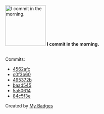 <img src="https://my-badges.github.io/my-badges/morning-commits.png" alt="I commit in the morning." title="I commit in the morning." width="128">
<strong>I commit in the morning.</strong>
<br><br>

Commits:

- <a href="https://github.com/VatsalSy/VatsalSy/commit/4562afc7f8265a3f8e1769f3d30f3af2b4e6c643">4562afc</a>
- <a href="https://github.com/VatsalSy/CloudPull/commit/c0f3b60badfac014dfd847f406da35d1dda6e622">c0f3b60</a>
- <a href="https://github.com/comphy-lab/VatsalSy/commit/495372b5612e7a195f90e981cc549eef13678267">495372b</a>
- <a href="https://github.com/comphy-lab/VatsalSy/commit/baad545b01b527b0ecfa9db0b297af4c6a10f022">baad545</a>
- <a href="https://github.com/comphy-lab/VatsalSy/commit/5a506140e9575e4b394f5426a5d6986367d6f683">5a50614</a>
- <a href="https://github.com/comphy-lab/VatsalSy/commit/84c5f3e72c23637d7210c5bce7c0267ad4fabd20">84c5f3e</a>


Created by <a href="https://github.com/my-badges/my-badges">My Badges</a>